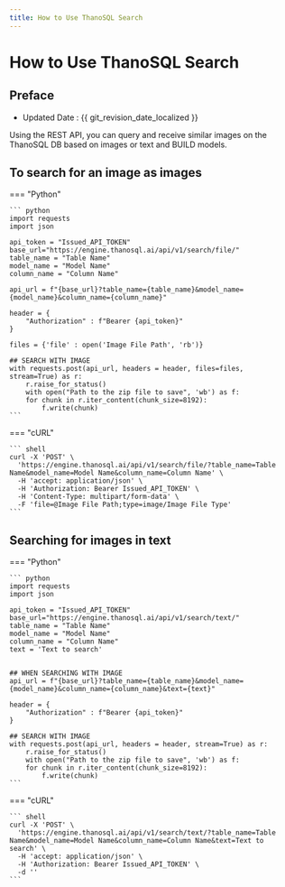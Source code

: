 ```yaml
---
title: How to Use ThanoSQL Search
---
```


# **How to Use ThanoSQL Search**

## Preface

- Updated Date : {{ git_revision_date_localized }}

Using the REST API, you can query and receive similar images on the ThanoSQL DB based on images or text and BUILD models.

## **To search for an image as images**

=== "Python"

    ``` python
    import requests
    import json

    api_token = "Issued_API_TOKEN"
    base_url="https://engine.thanosql.ai/api/v1/search/file/"
    table_name = "Table Name"
    model_name = "Model Name"
    column_name = "Column Name"

    api_url = f"{base_url}?table_name={table_name}&model_name={model_name}&column_name={column_name}"

    header = {
        "Authorization" : f"Bearer {api_token}"
    }

    files = {'file' : open('Image File Path', 'rb')}

    ## SEARCH WITH IMAGE
    with requests.post(api_url, headers = header, files=files, stream=True) as r:
        r.raise_for_status()
        with open("Path to the zip file to save", 'wb') as f:
        for chunk in r.iter_content(chunk_size=8192):
            f.write(chunk)
    ```

=== "cURL"

    ``` shell
    curl -X 'POST' \
      'https://engine.thanosql.ai/api/v1/search/file/?table_name=Table Name&model_name=Model Name&column_name=Column Name' \
      -H 'accept: application/json' \
      -H 'Authorization: Bearer Issued_API_TOKEN' \
      -H 'Content-Type: multipart/form-data' \
      -F 'file=@Image File Path;type=image/Image File Type'
    ```

## **Searching for images in text**

=== "Python"

    ``` python
    import requests
    import json

    api_token = "Issued_API_TOKEN"
    base_url="https://engine.thanosql.ai/api/v1/search/text/"
    table_name = "Table Name"
    model_name = "Model Name"
    column_name = "Column Name"
    text = 'Text to search'


    ## WHEN SEARCHING WITH IMAGE
    api_url = f"{base_url}?table_name={table_name}&model_name={model_name}&column_name={column_name}&text={text}"

    header = {
        "Authorization" : f"Bearer {api_token}"
    }

    ## SEARCH WITH IMAGE
    with requests.post(api_url, headers = header, stream=True) as r:
        r.raise_for_status()
        with open("Path to the zip file to save", 'wb') as f:
        for chunk in r.iter_content(chunk_size=8192):
            f.write(chunk)
    ```

=== "cURL"

    ``` shell
    curl -X 'POST' \
      'https://engine.thanosql.ai/api/v1/search/text/?table_name=Table Name&model_name=Model Name&column_name=Column Name&text=Text to search' \
      -H 'accept: application/json' \
      -H 'Authorization: Bearer Issued_API_TOKEN' \
      -d ''
    ```
